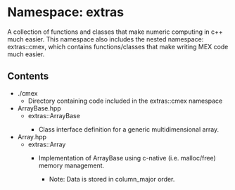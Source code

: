 # Namespace: extras
A collection of functions and classes that make numeric computing in c++ much easier. This namespace also includes the nested namespace: extras::cmex, which contains functions/classes that make writing MEX code much easier.

## Contents
* ./cmex
  - Directory containing code included in the extras::cmex namespace
* ArrayBase.hpp
  * extras::ArrayBase<T>
    - Class interface definition for a generic multidimensional array.
* Array.hpp
  * extras::Array<T>
    - Implementation of ArrayBase<T> using c-native (i.e. malloc/free) memory management.
      * Note: Data is stored in column_major order.

